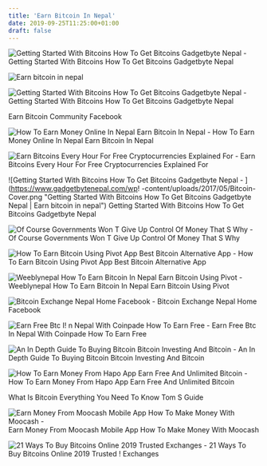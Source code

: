 ```yaml
---
title: 'Earn Bitcoin In Nepal'
date: 2019-09-25T11:25:00+01:00
draft: false
---
```


![Getting Started With Bitcoins How To Get Bitcoins Gadgetbyte Nepal - ](https://www.gadgetbytenepal.com/wp-content/uploads/2017/05/How-to-get-Bitcoin-Gadgetbyte-1024x536.png "Getting Started With Bitcoins How To Get Bitcoins Gadgetbyte Nepal | Earn bitcoin in nepal") Getting Started With Bitcoins How To Get Bitcoins Gadgetbyte Nepal

![Earn bitcoin in nepal](https://i.ytimg.com/vi/Uw_xuAxqg2I/hqdefault.jpg "Earn bitcoin in nepal") 

![Getting Started With Bitcoins How To Get Bitcoins Gadgetbyte Nepal - ](https://www.gadgetbytenepal.com/wp-content/uploads/2017/05/what-is-bitcoin.png "Getting Started With Bitcoins How To Get Bitcoins Gadgetbyte Nepal | Earn bitcoin in nepal") Getting Started With Bitcoins How To Get Bitcoins Gadgetbyte Nepal

Earn Bitcoin Community Facebook

![How To Earn Money Online In Nepal Earn Bitcoin In Nepal - ](https://i.ytimg.com/vi/NJyxHqmYzmg/maxresdefault.jpg "How To Earn Money Online In Nepal Earn Bitcoin In Nepal | Earn bitcoin in nepal") How To Earn Money Online In Nepal Earn Bitcoin In Nepal

![Earn Bitcoins Every Hour For Free Cryptocurrencies Explained For - ](https://i2.wp.com/crypto-nepal.com/static/Free-bitcoins-every-hour.png?resize=450%2C300&ssl=1 "Earn Bitcoins Every Hour For Free Cryptocurrencies Explained For | Earn bitcoin in nepal") Earn Bitcoins Every Hour For Free Cryptocurrencies Explained For

 ![Getting Started With Bitcoins How To Get Bitcoins Gadgetbyte Nepal - ](https://www.gadgetbytenepal.com/wp!   -content/uploads/2017/05/Bitcoin-Cover.png "Getting Started With Bitcoins How To Get Bitcoins Gadgetbyte Nepal | Earn bitcoin in nepal") Getting Started With Bitcoins How To Get Bitcoins Gadgetbyte Nepal

![Of Course Governments Won T Give Up Control Of Money That S Why - ](https://amp.businessinsider.com/images/5a6450b3ec1ade24eb15c174-750-378.png "Of Course Governments Won T Give Up Control Of Money That S Why | Earn bitcoin in nepal") Of Course Governments Won T Give Up Control Of Money That S Why

![How To Earn Bitcoin Using Pivot App Best Bitcoin Alternative App - ](https://1.bp.blogspot.com/-Nf6DIxuBfOo/XAD004cE0DI/AAAAAAAADWQ/GYMTwpxTWKsU6A9DtCbYFDkPzmhjcmbPACLcBGAs/s640/pivot.png "How To Earn Bitcoin Using Pivot App B!   est Bitcoin Alternative App | Earn bitcoin in nepal") How To Earn Bitcoin Using Pivot App Best Bitcoin Alternative App

![Weeblynepal How To Earn Bitcoin In Nepal Earn Bitcoin Using Pivot - ](https://1.bp.blogspot.com/-OfK8bkcfa-g/XO9ccZuBAxI/AAAAAAAACN0/8mWksV5VxFchnVr4iAznWocenrWPZUTTQCLcBGAs/s1600/pivot%2B2.jpg "Weeblynepal How To Earn Bitcoin In Nepal Earn Bitcoin Using Pivot | Earn bitcoin in nepal") Weeblynepal How To Earn Bitcoin In Nepal Earn Bitcoin Using Pivot

![Bitcoin Exchange Nepal Home Facebook - ](https://lookaside.fbsbx.com/lookaside/crawler/media/?media_id=1599353643671104 "Bitcoin Exchange Nepal Home Facebook | Earn bitcoin in nepal") Bitcoin Exchange Nepal Home Facebook

![Earn Free Btc I!   n Nepal With Coinpade How To Earn Free - ](http://how-to-make-all.com/uploads/thumbs/83be4b39a-1.jpg "Earn Free Btc In Nepa!   l With Coinpade How To Earn Free | Earn bitcoin in nepal") Earn Free Btc In Nepal With Coinpade How To Earn Free

![An In Depth Guide To Buying Bitcoin Bitcoin Investing And Bitcoin - ](https://www.abra.com/wp-content/uploads/2019/04/TheBitcoinWhitePaper_at10.jpg "An In Depth Guide To Buying Bitcoin Bitcoin Investing And Bitcoin | Earn bitcoin in nepal") An In Depth Guide To Buying Bitcoin Bitcoin Investing And Bitcoin

![How To Earn Money From Hapo App Earn Free And Unlimited Bitcoin - ](https://4.bp.blogspot.com/-U7dllcOkwWE/XHfoV_usdgI/AAAAAAAABAQ/fq78b0eZZOs9wwllBEO3lu94p4NBdf80QCLcBGAs/s1600/2.hapo%2Bearning%2Bapp%2Bearn%2Bfree%2BBitcoin.jpg "How To Earn Money From Hapo App Earn Free And Unlimited Bitcoin | Earn bitcoin in nepal") How To Earn Money From Hapo App Earn Free And Unlimited Bitcoin

What Is Bitcoin Everything You Need To Know Tom S Guide

![Earn Money From Moocash Mobile App How To Make Money With Moocash - ](https://2.bp.blogspot.com/-NW7I3tEAmZk/W6y8WIXc9NI/AAAAAAAACoc/CPTtoRZV5eg4OAs6fCbgkTEs5ugh-WS4wCLcBGAs/s1600/Moo1.jpg "Earn Money From Moocash Mobile App How To Make Money With Moocash | Earn bitcoin in nepal") Earn Money From Moocash Mobile App How To Make Money With Moocash

![21 Ways To Buy Bitcoins Online 2019 Trusted Exchanges - ](https://www.buybitcoinworldwide.com/img/goodicons/coins2.png "21 Ways To Buy Bitcoins Online 2019 Trusted Exchanges | !   Earn bitcoin in nepal") 21 Ways To Buy Bitcoins Online 2019 Trusted ! Exchanges